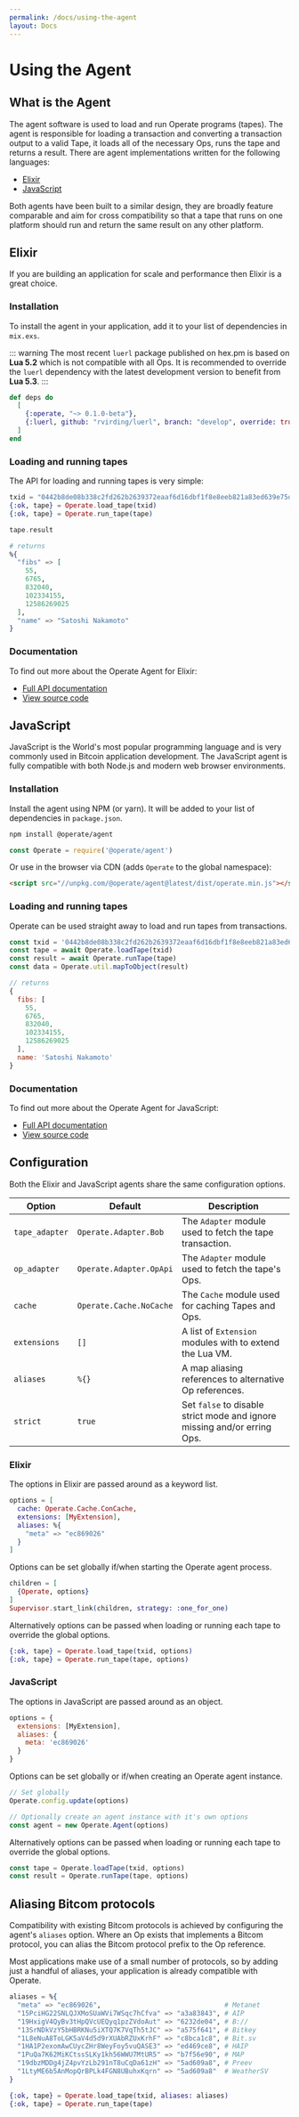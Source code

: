```yaml
---
permalink: /docs/using-the-agent
layout: Docs
---
```


# Using the Agent

## What is the Agent

The agent software is used to load and run Operate programs (tapes). The agent is responsible for loading a transaction and converting a transaction output to a valid Tape, it loads all of the necessary Ops, runs the tape and returns a result. There are agent implementations written for the following languages:

* [Elixir](#elixir)
* [JavaScript](#javascript)

Both agents have been built to a similar design, they are broadly feature comparable and aim for cross compatibility so that a tape that runs on one platform should run and return the same result on any other platform.

## Elixir

If you are building an application for scale and performance then Elixir is a great choice.

### Installation

To install the agent in your application, add it to your list of dependencies in `mix.exs`.

::: warning
The most recent `luerl` package published on hex.pm is based on **Lua 5.2** which is not compatible with all Ops. It is recommended to override the `luerl` dependency with the latest development version to benefit from **Lua 5.3**.
:::

```elixir
def deps do
  [
    {:operate, "~> 0.1.0-beta"},
    {:luerl, github: "rvirding/luerl", branch: "develop", override: true}
  ]
end
```

### Loading and running tapes

The API for loading and running tapes is very simple:

```elixir
txid = "0442b8de08b338c2fd262b2639372eaaf6d16dbf1f8e8eeb821a83ed639e75df"
{:ok, tape} = Operate.load_tape(txid)
{:ok, tape} = Operate.run_tape(tape)

tape.result

# returns
%{
  "fibs" => [
    55,
    6765,
    832040,
    102334155,
    12586269025
  ],
  "name" => "Satoshi Nakamoto"
}
```

### Documentation

To find out more about the Operate Agent for Elixir:

* [Full API documentation](https://hexdocs.pm/operate)
* [View source code](https://github.com/operate-bsv/op_agent)

## JavaScript

JavaScript is the World's most popular programming language and is very commonly used in Bitcoin application development. The JavaScript agent is fully compatible with both Node.js and modern web browser environments.

### Installation

Install the agent using NPM (or yarn). It will be added to your list of dependencies in `package.json`.

```bash
npm install @operate/agent
```

```javascript
const Operate = require('@operate/agent')
```

Or use in the browser via CDN (adds `Operate` to the global namespace):

```html
<script src="//unpkg.com/@operate/agent@latest/dist/operate.min.js"></script>
```

### Loading and running tapes

Operate can be used straight away to load and run tapes from transactions.

```javascript
const txid = '0442b8de08b338c2fd262b2639372eaaf6d16dbf1f8e8eeb821a83ed639e75df'
const tape = await Operate.loadTape(txid)
const result = await Operate.runTape(tape)
const data = Operate.util.mapToObject(result)

// returns
{
  fibs: [
    55,
    6765,
    832040,
    102334155,
    12586269025
  ],
  name: 'Satoshi Nakamoto'
}
```

### Documentation

To find out more about the Operate Agent for JavaScript:

* [Full API documentation](https://operate-bsv.github.io/op_agent-js)
* [View source code](https://github.com/operate-bsv/op_agent-js)

## Configuration

Both the Elixir and JavaScript agents share the same configuration options.

| Option         | Default                 | Description             |
| -------------- | ----------------------- | ----------------------- |
| `tape_adapter` | `Operate.Adapter.Bob`   | The `Adapter` module used to fetch the tape transaction.                |
| `op_adapter`   | `Operate.Adapter.OpApi` | The `Adapter` module used to fetch the tape's Ops.                      |
| `cache`        | `Operate.Cache.NoCache` | The `Cache` module used for caching Tapes and Ops.                     |
| `extensions`   | `[]`                    | A list of `Extension` modules with to extend the Lua VM.                 |
| `aliases`      | `%{}`                   | A map aliasing references to alternative Op references.                 |
| `strict`       | `true`                  | Set `false` to disable strict mode and ignore missing and/or erring Ops. |

### Elixir

The options in Elixir are passed around as a keyword list.

```elixir
options = [
  cache: Operate.Cache.ConCache,
  extensions: [MyExtension],
  aliases: %{
    "meta" => "ec869026"
  }
]
```

Options can be set globally if/when starting the Operate agent process.

```elixir
children = [
  {Operate, options}
]
Supervisor.start_link(children, strategy: :one_for_one)
```

Alternatively options can be passed when loading or running each tape to override the global options.

```elixir
{:ok, tape} = Operate.load_tape(txid, options)
{:ok, tape} = Operate.run_tape(tape, options)
```

### JavaScript

The options in JavaScript are passed around as an object.

```javascript
options = {
  extensions: [MyExtension],
  aliases: {
    meta: 'ec869026'
  }
}
```

Options can be set globally or if/when creating an Operate agent instance.

```javascript
// Set globally
Operate.config.update(options)

// Optionally create an agent instance with it's own options
const agent = new Operate.Agent(options)
```

Alternatively options can be passed when loading or running each tape to override the global options.

```javascript
const tape = Operate.loadTape(txid, options)
const result = Operate.runTape(tape, options)
```

## Aliasing Bitcom protocols

Compatibility with existing Bitcom protocols is achieved by configuring the agent's `aliases` option. Where an Op exists that implements a Bitcom protocol, you can alias the Bitcom protocol prefix to the Op reference.

Most applications make use of a small number of protocols, so by adding just a handful of aliases, your application is already compatible with Operate.

```elixir
aliases = %{
  "meta" => "ec869026",                               # Metanet
  "15PciHG22SNLQJXMoSUaWVi7WSqc7hCfva" => "a3a83843", # AIP
  "19HxigV4QyBv3tHpQVcUEQyq1pzZVdoAut" => "6232de04", # B://
  "13SrNDkVzY5bHBRKNu5iXTQ7K7VqTh5tJC" => "a575f641", # Bitkey
  "1L8eNuA8ToLGK5aV4d5d9rXUAbRZUxKrhF" => "c8bca1c8", # Bit.sv
  "1HA1P2exomAwCUycZHr8WeyFoy5vuQASE3" => "ed469ce8", # HAIP
  "1PuQa7K62MiKCtssSLKy1kh56WWU7MtUR5" => "b7f56e90", # MAP
  "19dbzMDDg4jZ4pvYzLb291nT8uCqDa61zH" => "5ad609a8", # Preev
  "1LtyME6b5AnMopQrBPLk4FGN8UBuhxKqrn" => "5ad609a8"  # WeatherSV
} 

{:ok, tape} = Operate.load_tape(txid, aliases: aliases)
{:ok, tape} = Operate.run_tape(tape)
```